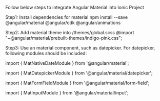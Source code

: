Follow below steps to integrate Angular Material into Ionic Project

Step1: Install dependencies for material
npm install --save @angular/material @angular/cdk @angular/animations

Step2: Add material theme into /themes/global.scss
@import "~@angular/material/prebuilt-themes/indigo-pink.css";

Step3: Use an material component, such as datepicker. For datepicker, following modules should be included:

import { MatNativeDateModule } from '@angular/material';

import { MatDatepickerModule } from '@angular/material/datepicker';

import { MatFormFieldModule } from '@angular/material/form-field';

import { MatInputModule } from '@angular/material/input';
